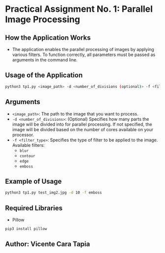 # Practical Assignment No. 1: Parallel Image Processing

## How the Application Works
- The application enables the parallel processing of images by applying various filters. To function correctly, all parameters must be passed as arguments in the command line.

## Usage of the Application
```bash
python3 tp1.py <image_path> -d <number_of_divisions (optional)> -f <filter_type>
```

## Arguments
- `<image_path>`: The path to the image that you want to process.
- `-d <number_of_divisions>`: (Optional) Specifies how many parts the image will be divided into for parallel processing. If not specified, the image will be divided based on the number of cores available on your processor.
- `-f <filter_type>`: Specifies the type of filter to be applied to the image. Available filters:
    - `blur`
    - `contour`
    - `edge`
    - `emboss`

## Example of Usage
```bash
python3 tp1.py test_img2.jpg -d 10 -f emboss
```

## Required Libraries
- Pillow
```bash
pip3 install pillow
```
## Author: Vicente Cara Tapia
